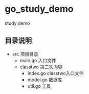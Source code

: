 # go_study_demo
study demo

## 目录说明

- src  项目目录
  - main.go 入口文件
  - classtwo 第二次内容
    - index.go classtwo入口文件
    - model.go 数据库
    - util.go 工具